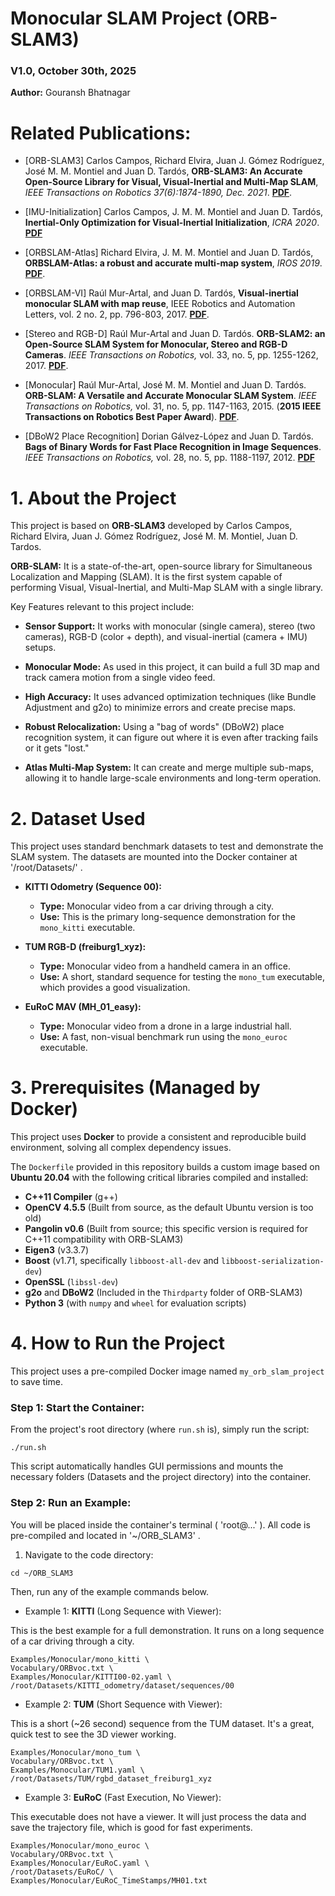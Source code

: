 # Monocular SLAM Project (ORB-SLAM3)
### V1.0, October 30th, 2025

**Author:** Gouransh Bhatnagar

# Related Publications:

* [ORB-SLAM3] Carlos Campos, Richard Elvira, Juan J. Gómez Rodríguez, José M. M. Montiel and Juan D. Tardós, **ORB-SLAM3: An Accurate Open-Source Library for Visual, Visual-Inertial and Multi-Map SLAM**, *IEEE Transactions on Robotics 37(6):1874-1890, Dec. 2021*. **[PDF](https://arxiv.org/abs/2007.11898)**.

* [IMU-Initialization] Carlos Campos, J. M. M. Montiel and Juan D. Tardós, **Inertial-Only Optimization for Visual-Inertial Initialization**, *ICRA 2020*. **[PDF](https://arxiv.org/pdf/2003.05766.pdf)**

* [ORBSLAM-Atlas] Richard Elvira, J. M. M. Montiel and Juan D. Tardós, **ORBSLAM-Atlas: a robust and accurate multi-map system**, *IROS 2019*. **[PDF](https://arxiv.org/pdf/1908.11585.pdf)**.

* [ORBSLAM-VI] Raúl Mur-Artal, and Juan D. Tardós, **Visual-inertial monocular SLAM with map reuse**, IEEE Robotics and Automation Letters, vol. 2 no. 2, pp. 796-803, 2017. **[PDF](https://arxiv.org/pdf/1610.05949.pdf)**. 

* [Stereo and RGB-D] Raúl Mur-Artal and Juan D. Tardós. **ORB-SLAM2: an Open-Source SLAM System for Monocular, Stereo and RGB-D Cameras**. *IEEE Transactions on Robotics,* vol. 33, no. 5, pp. 1255-1262, 2017. **[PDF](https://arxiv.org/pdf/1610.06475.pdf)**.

* [Monocular] Raúl Mur-Artal, José M. M. Montiel and Juan D. Tardós. **ORB-SLAM: A Versatile and Accurate Monocular SLAM System**. *IEEE Transactions on Robotics,* vol. 31, no. 5, pp. 1147-1163, 2015. (**2015 IEEE Transactions on Robotics Best Paper Award**). **[PDF](https://arxiv.org/pdf/1502.00956.pdf)**.

* [DBoW2 Place Recognition] Dorian Gálvez-López and Juan D. Tardós. **Bags of Binary Words for Fast Place Recognition in Image Sequences**. *IEEE Transactions on Robotics,* vol. 28, no. 5, pp. 1188-1197, 2012. **[PDF](http://doriangalvez.com/php/dl.php?dlp=GalvezTRO12.pdf)**

# 1. About the Project

This project is based on **ORB-SLAM3** developed by Carlos Campos, Richard Elvira, Juan J. Gómez Rodríguez, José M. M. Montiel, Juan D. Tardos.

**ORB-SLAM:** It is a state-of-the-art, open-source library for Simultaneous Localization and Mapping (SLAM). It is the first system capable of performing Visual, Visual-Inertial, and Multi-Map SLAM with a single library.

Key Features relevant to this project include:

* **Sensor Support:** It works with monocular (single camera), stereo (two cameras), RGB-D (color + depth), and visual-inertial (camera + IMU) setups.

* **Monocular Mode:** As used in this project, it can build a full 3D map and track camera motion from a single video feed.

* **High Accuracy:** It uses advanced optimization techniques (like Bundle Adjustment and g2o) to minimize errors and create precise maps.

* **Robust Relocalization:** Using a "bag of words" (DBoW2) place recognition system, it can figure out where it is even after tracking fails or it gets "lost."

* **Atlas Multi-Map System:** It can create and merge multiple sub-maps, allowing it to handle large-scale environments and long-term operation.

# 2. Dataset Used

This project uses standard benchmark datasets to test and demonstrate the SLAM system. The datasets are mounted into the Docker container at '/root/Datasets/' .

* **KITTI Odometry (Sequence 00):**
    * **Type:** Monocular video from a car driving through a city.
    * **Use:** This is the primary long-sequence demonstration for the `mono_kitti` executable.

* **TUM RGB-D (freiburg1_xyz):**
    * **Type:** Monocular video from a handheld camera in an office.
    * **Use:** A short, standard sequence for testing the `mono_tum` executable, which provides a good visualization.

* **EuRoC MAV (MH_01_easy):**
    * **Type:** Monocular video from a drone in a large industrial hall.
    * **Use:** A fast, non-visual benchmark run using the `mono_euroc` executable.

# 3. Prerequisites (Managed by Docker)

This project uses **Docker** to provide a consistent and reproducible build environment, solving all complex dependency issues.

The `Dockerfile` provided in this repository builds a custom image based on **Ubuntu 20.04** with the following critical libraries compiled and installed:

* **C++11 Compiler** (g++)
* **OpenCV 4.5.5** (Built from source, as the default Ubuntu version is too old)
* **Pangolin v0.6** (Built from source; this specific version is required for C++11 compatibility with ORB-SLAM3)
* **Eigen3** (v3.3.7)
* **Boost** (v1.71, specifically `libboost-all-dev` and `libboost-serialization-dev`)
* **OpenSSL** (`libssl-dev`)
* **g2o** and **DBoW2** (Included in the `Thirdparty` folder of ORB-SLAM3)
* **Python 3** (with `numpy` and `wheel` for evaluation scripts)

# 4. How to Run the Project

This project uses a pre-compiled Docker image named `my_orb_slam_project` to save time.

### Step 1: Start the Container:

From the project's root directory (where `run.sh` is), simply run the script:
```
./run.sh
```
This script automatically handles GUI permissions and mounts the necessary folders (Datasets and the project directory) into the container.

### Step 2: Run an Example:

You will be placed inside the container's terminal ( 'root@...' ). All code is pre-compiled and located in '~/ORB_SLAM3' .
1. Navigate to the code directory:
```
cd ~/ORB_SLAM3
```
Then, run any of the example commands below.

* Example 1: **KITTI** (Long Sequence with Viewer):

This is the best example for a full demonstration. It runs on a long sequence of a car driving through a city.
```
Examples/Monocular/mono_kitti \
Vocabulary/ORBvoc.txt \
Examples/Monocular/KITTI00-02.yaml \
/root/Datasets/KITTI_odometry/dataset/sequences/00
```

* Example 2: **TUM** (Short Sequence with Viewer):

This is a short (~26 second) sequence from the TUM dataset. It's a great, quick test to see the 3D viewer working.
```
Examples/Monocular/mono_tum \
Vocabulary/ORBvoc.txt \
Examples/Monocular/TUM1.yaml \
/root/Datasets/TUM/rgbd_dataset_freiburg1_xyz
```

* Example 3: **EuRoC** (Fast Execution, No Viewer):

This executable does not have a viewer. It will just process the data and save the trajectory file, which is good for fast experiments.
```
Examples/Monocular/mono_euroc \
Vocabulary/ORBvoc.txt \
Examples/Monocular/EuRoC.yaml \
/root/Datasets/EuRoC/ \
Examples/Monocular/EuRoC_TimeStamps/MH01.txt
```
